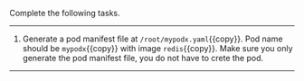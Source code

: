 Complete the following tasks.

---

1. Generate a pod manifest file at `/root/mypodx.yaml`{{copy}}. Pod name should be `mypodx`{{copy}} with image `redis`{{copy}}. Make sure you only generate the pod manifest file, you do not have to crete the pod.

---
<br/>
<br/>
